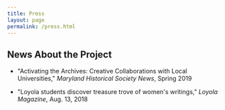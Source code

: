 ```yaml
---
title: Press
layout: page
permalink: /press.html
---
```


<style>
    #maincontent{
        font-size:1.4em;
    }
</style>

## News About the Project
- "Activating the Archives: Creative Collaborations with Local Universities," *Maryland Historical Society News*, Spring 2019

- "Loyola students discover treasure trove of women's writings," *Loyola Magazine*, Aug. 13, 2018